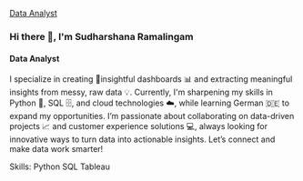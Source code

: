 <!--- 👋 Hi, I’m @SudharshanaRamalingam aspiring Data Analyst based in Berlin.
- 👀 I’m interested in data analysis and leveraging data to solve real-world problems.
- 🌱 I’m currently learning German and enhancing my skills in Python, SQL, and cloud technologies.
- 📫 How to reach me .
- ⚡ Fun fact: ...

SudharshanaRamalingam/SudharshanaRamalingam is a ✨ special ✨ repository because its `README.md` (this file) appears on your GitHub profile.
You can click the Preview link to take a look at your changes.
--->
[Data Analyst](https://github.com/SudharshanaRamalingam/SudharshanaRamalingam/blob/main/Make%20your%20README.jpg)
### Hi there 👋, I'm Sudharshana Ramalingam
#### Data Analyst
I specialize in creating 🎯insightful dashboards 📊 and extracting meaningful insights from messy, raw data 💡. Currently, I'm sharpening my skills in Python 🐍, SQL 🗄️, and cloud technologies ☁️, while learning German 🇩🇪 to expand my opportunities. I’m passionate about collaborating on data-driven projects 📈 and customer experience solutions 💻, always looking for innovative ways to turn data into actionable insights. Let’s connect and make data work smarter!

Skills: Python SQL Tableau 






